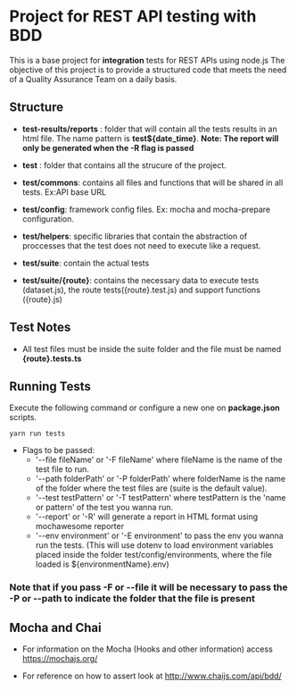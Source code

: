 # Project for REST API testing with BDD

This is a base project for **integration** tests for REST APIs using node.js
The objective of this project is to provide a structured code that meets the need of a Quality Assurance Team on a daily basis.

## Structure

- **test-results/reports** : folder that will contain all the tests results in an html file. The name pattern is **test${date_time}**. **Note: The report will only be generated when the -R flag is passed**

- **test** : folder that contains all the strucure of the project.

- **test/commons**: contains all files and functions that will be shared in all tests. Ex:API base URL

- **test/config**: framework config files. Ex: mocha and mocha-prepare configuration.

- **test/helpers**: specific libraries that contain the abstraction of proccesses that the test does not need to execute like a request.

- **test/suite**: contain the actual tests

- **test/suite/{route}**: contains the necessary data to execute tests (dataset.js), the route tests({route}.test.js) and support functions ({route}.js)

## Test Notes

- All test files must be inside the suite folder and the file must be named **{route}.tests.ts**

## Running Tests

Execute the following command or configure a new one on **package.json** scripts.

```
yarn run tests
```

- Flags to be passed:
  - '--file fileName' or '-F fileName' where fileName is the name of the test file to run.
  - '--path folderPath' or '-P folderPath' where folderName is the name of the folder where the test files are (suite is the default value).
  - '--test testPattern' or '-T testPattern' where testPattern is the 'name or pattern' of the test you wanna run.
  - '--report' or '-R' will generate a report in HTML format using mochawesome reporter
  - '--env environment' or '-E environment' to pass the env you wanna run the tests. (This will use dotenv to load environment variables placed inside the folder test/config/environments, where the file loaded is ${environmentName}.env)

### Note that if you pass -F or --file it will be necessary to pass the -P or --path to indicate the folder that the file is present

## Mocha and Chai

- For information on the Mocha (Hooks and other information) access https://mochajs.org/

- For reference on how to assert look at http://www.chaijs.com/api/bdd/
